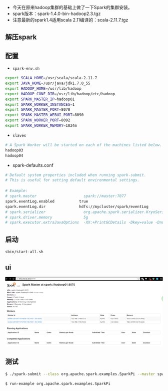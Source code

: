 - 今天在原来hadoop集群的基础上做了一下Spark的集群安装。
 - spark版本：spark-1.4.0-bin-hadoop2.3.tgz
 - 注意最新的spark1.4适用scala 2.11编译的：scala-2.11.7.tgz

## 解压spark

## 配置
- `spark-env.sh`
```bash
export SCALA_HOME=/usr/scala/scala-2.11.7
export JAVA_HOME=/usr/java/jdk1.7.0_55
export HADOOP_HOME=/usr/lib/hadoop
export HADOOP_CONF_DIR=/usr/lib/hadoop/etc/hadoop
export SPARK_MASTER_IP=hadoop01
export SPARK_WORKER_INSTANCES=1
export SPARK_MASTER_PORT=8070
export SPARK_MASTER_WEBUI_PORT=8090
export SPARK_WORKER_PORT=8092
export SPARK_WORKER_MEMORY=1024m
```
- `slaves`
```bash
# A Spark Worker will be started on each of the machines listed below.
hadoop03
hadoop04
```
- spark-defaults.conf  
```bash
# Default system properties included when running spark-submit.
# This is useful for setting default environmental settings.

# Example:
# spark.master                     spark://master:7077
spark.eventLog.enabled           true
spark.eventLog.dir               hdfs://mycluster/spark/eventLog
# spark.serializer                 org.apache.spark.serializer.KryoSerializer
# spark.driver.memory              5g
# spark.executor.extraJavaOptions  -XX:+PrintGCDetails -Dkey=value -Dnumbers="one two three"
```
## 启动
```bash
sbin/start-all.sh
```

## ui
![图](img/spqrk_ui.png)
## 测试
```bash
$ ./spark-submit --class org.apache.spark.examples.SparkPi --master spark://hadoop01:8070 /usr/lib/spark-1.4.0-bin-hadoop2.3/lib/spark-examples-1.4.0-hadoop2.3.0.jar
```
```bash
$ run-example org.apache.spark.examples.SparkPi
```
